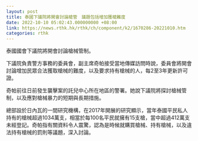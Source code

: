 ```yaml
---
layout: post
title: 泰國下議院將開會討論槍管　議題包括增加獲槍難度
date: 2022-10-10 05:02:43.000000000 +08:00
link: https://news.rthk.hk/rthk/ch/component/k2/1670286-20221010.htm
categories: rthk
---
```


泰國國會下議院將開會討論槍械管制。

下議院負責警方事務的委員會，副主席奇帕接受當地傳媒訪問時說，委員會將開會討論增加民眾合法獲取槍械的難度，以及要求持有槍械的人，每2至3年更新許可證。

奇帕前往日前發生襲擊案的託兒中心所在地區的警署。她說下議院將探討槍械管制，以及應對槍械暴力的短期與長期措施。

總部設於日內瓦的一間研究機構，在2017年開展的研究顯示，當年泰國平民私人持有的槍械超過1034萬支，相當於每100名平民就擁有15支槍，當中超過412萬支未經登記。奇帕指有關資料令人震驚，認為是時候就購買槍械、持有槍械，以及違法持有槍械的罰則等議題，深入討論。
